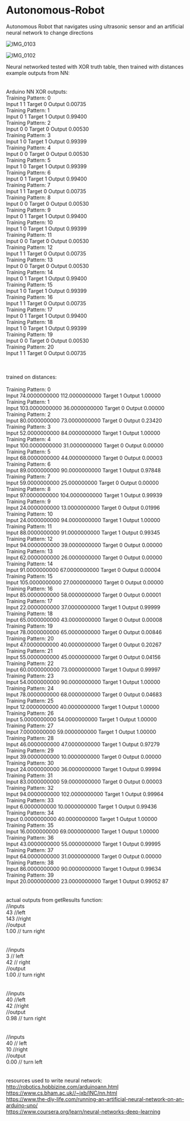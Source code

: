 # Autonomous-Robot
Autonomous Robot that navigates using ultrasonic sensor and an artificial neural network to change directions

![IMG_0103](https://github.com/Gbell26/Autonomous-Robot/assets/107581827/7fc93290-16ee-42d0-881b-dd0be86db63b)

![IMG_0102](https://github.com/Gbell26/Autonomous-Robot/assets/107581827/589df0e4-c29f-4b3b-b168-8e7b2916bcb5)

Neural networked tested with XOR truth table, then trained with distances <br>
example outputs from NN:<br>
<br><br>
Arduino NN XOR outputs:<br>
  Training Pattern: 0<br>
  Input 1 1   Target 0   Output 0.00735 <br>
  Training Pattern: 1<br>
  Input 0 1   Target 1   Output 0.99400 <br>
  Training Pattern: 2<br>
  Input 0 0   Target 0   Output 0.00530<br> 
  Training Pattern: 3<br>
  Input 1 0   Target 1   Output 0.99399<br> 
  Training Pattern: 4<br>
  Input 0 0   Target 0   Output 0.00530<br> 
  Training Pattern: 5<br>
  Input 1 0   Target 1   Output 0.99399<br> 
  Training Pattern: 6<br>
  Input 0 1   Target 1   Output 0.99400<br> 
  Training Pattern: 7<br>
  Input 1 1   Target 0   Output 0.00735<br> 
  Training Pattern: 8<br>
  Input 0 0   Target 0   Output 0.00530 <br>
  Training Pattern: 9<br>
  Input 0 1   Target 1   Output 0.99400<br> 
  Training Pattern: 10<br>
  Input 1 0   Target 1   Output 0.99399 <br>
  Training Pattern: 11<br>
  Input 0 0   Target 0   Output 0.00530 <br>
  Training Pattern: 12<br>
  Input 1 1   Target 0   Output 0.00735 <br>
  Training Pattern: 13<br>
  Input 0 0   Target 0   Output 0.00530 <br>
  Training Pattern: 14<br>
  Input 0 1   Target 1   Output 0.99400 <br>
  Training Pattern: 15<br>
  Input 1 0   Target 1   Output 0.99399 <br>
  Training Pattern: 16<br>
  Input 1 1   Target 0   Output 0.00735 <br>
  Training Pattern: 17<br>
  Input 0 1   Target 1   Output 0.99400 <br>
  Training Pattern: 18<br>
  Input 1 0   Target 1   Output 0.99399 <br>
  Training Pattern: 19<br>
  Input 0 0   Target 0   Output 0.00530 <br>
  Training Pattern: 20<br>
  Input 1 1   Target 0   Output 0.00735<br>
<br>
<br>



trained on distances:<br>
<br>
Training Pattern: 0<br>
  Input 74.0000000000 112.0000000000   Target 1   Output 1.00000 <br>
  Training Pattern: 1<br>
  Input 103.0000000000 36.0000000000   Target 0   Output 0.00000 <br>
  Training Pattern: 2<br>
  Input 80.0000000000 73.0000000000   Target 0   Output 0.23420 <br>
  Training Pattern: 3<br>
  Input 52.0000000000 84.0000000000   Target 1   Output 1.00000 <br>
  Training Pattern: 4<br>
  Input 100.0000000000 31.0000000000   Target 0   Output 0.00000 <br>
  Training Pattern: 5<br>
  Input 68.0000000000 44.0000000000   Target 0   Output 0.00003 <br>
  Training Pattern: 6<br>
  Input 89.0000000000 90.0000000000   Target 1   Output 0.97848 <br>
  Training Pattern: 7<br>
  Input 59.0000000000 25.000000000   Target 0   Output 0.00000 <br>
  Training Pattern: 8<br>
  Input 97.0000000000 104.0000000000   Target 1   Output 0.99939<br> 
  Training Pattern: 9<br>
  Input 24.0000000000 13.0000000000   Target 0   Output 0.01996<br> 
  Training Pattern: 10<br>
  Input 24.0000000000 94.0000000000   Target 1   Output 1.00000<br> 
  Training Pattern: 11<br>
  Input 88.0000000000 91.0000000000   Target 1   Output 0.99345<br> 
  Training Pattern: 12<br>
  Input 94.0000000000 39.0000000000   Target 0   Output 0.00000<br> 
  Training Pattern: 13<br>
  Input 62.0000000000 26.0000000000   Target 0   Output 0.00000 <br>
  Training Pattern: 14<br>
  Input 91.0000000000 67.0000000000   Target 0   Output 0.00004 <br>
  Training Pattern: 15<br>
  Input 105.0000000000 27.0000000000   Target 0   Output 0.00000 <br>
Training Pattern: 16<br>
  Input 85.0000000000 58.0000000000   Target 0   Output 0.00001 <br>
  Training Pattern: 17<br>
  Input 22.0000000000 37.0000000000   Target 1   Output 0.99999 <br>
  Training Pattern: 18<br>
  Input 65.0000000000 43.0000000000   Target 0   Output 0.00008 <br>
  Training Pattern: 19<br>
  Input 78.0000000000 65.0000000000   Target 0   Output 0.00846 <br>
  Training Pattern: 20<br>
  Input 47.0000000000 40.0000000000   Target 0   Output 0.20267 <br>
  Training Pattern: 21<br>
  Input 55.0000000000 45.0000000000   Target 0   Output 0.04156 <br>
  Training Pattern: 22<br>
  Input 60.0000000000 73.0000000000   Target 1   Output 0.99997 <br>
  Training Pattern: 23<br>
  Input 54.0000000000 90.0000000000   Target 1   Output 1.00000 <br>
  Training Pattern: 24<br>
  Input 78.0000000000 68.0000000000   Target 0   Output 0.04683 <br>
  Training Pattern: 25<br>
  Input 12.0000000000 40.0000000000   Target 1   Output 1.00000 <br>
  Training Pattern: 26<br>
  Input 5.0000000000 54.0000000000   Target 1   Output 1.00000 <br>
  Training Pattern: 27<br>
  Input 7.0000000000 59.0000000000   Target 1   Output 1.00000 <br>
  Training Pattern: 28<br>
  Input 46.0000000000 47.0000000000   Target 1   Output 0.97279 <br>
  Training Pattern: 29<br>
  Input 39.0000000000 10.0000000000   Target 0   Output 0.00000 <br>
  Training Pattern: 30<br>
  Input 24.0000000000 36.0000000000   Target 1   Output 0.99994 <br>
  Training Pattern: 31<br>
  Input 83.0000000000 59.0000000000   Target 0   Output 0.00003 <br>
  Training Pattern: 32<br>
  Input 94.0000000000 102.0000000000   Target 1   Output 0.99964 <br>
Training Pattern: 33<br>
  Input 6.0000000000 10.0000000000   Target 1   Output 0.99436 <br>
  Training Pattern: 34<br>
  Input 0.0000000000 40.0000000000   Target 1   Output 1.00000 <br>
  Training Pattern: 35<br>
  Input 16.0000000000 69.0000000000   Target 1   Output 1.00000 <br>
  Training Pattern: 36<br>
  Input 43.0000000000 55.0000000000   Target 1   Output 0.99995 <br>
  Training Pattern: 37<br>
  Input 64.0000000000 31.0000000000   Target 0   Output 0.00000 <br>
  Training Pattern: 38<br>
  Input 86.0000000000 90.0000000000   Target 1   Output 0.99634 <br>
  Training Pattern: 39<br>
  Input 20.0000000000 23.0000000000   Target 1   Output 0.99052 87<br>
<br>
<br>
actual outputs from getResults function:<br>
//inputs <br>
43 //left<br>
143 //right<br>
//output<br>
1.00 // turn right<br>
<br><br>
//inputs<br>
3 // left <br>
42 // right<br>
//output<br>
1.00 // turn right<br>
<br><br>
//inputs<br>
40 //left<br>
42 //right<br>
//output<br>
0.98 // turn right<br>
<br><br>
//inputs<br>
40 // left<br>
10 //right<br>
//output<br>
0.00 // turn left<br>
<br><br>
resources used to write neural network:<br>
http://robotics.hobbizine.com/arduinoann.html<br>
https://www.cs.bham.ac.uk//~jxb/INC/nn.html<br>
https://www.the-diy-life.com/running-an-artificial-neural-network-on-an-arduino-uno/<br>
https://www.coursera.org/learn/neural-networks-deep-learning<br>
